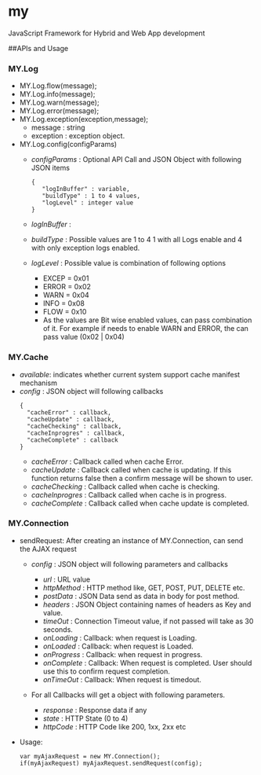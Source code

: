 my
==

JavaScript Framework for Hybrid and Web App development

##APIs and Usage

### MY.Log
* MY.Log.flow(message);
* MY.Log.info(message);
* MY.Log.warn(message);
* MY.Log.error(message);
* MY.Log.exception(exception,message);
	* message   : string
	* exception : exception object.
* MY.Log.config(configParams)
  * *configParams* : Optional API Call and JSON Object with following JSON items
    ```
    {
       "logInBuffer" : variable,
       "buildType" : 1 to 4 values,
       "logLevel" : integer value
    }
    ```

  * *logInBuffer* : 
  * *buildType* : Possible values are 1 to 4 1 with all Logs enable and 4 with only exception logs enabled.
  * *logLevel* : Possible value is combination of following options
	- EXCEP = 0x01
	- ERROR = 0x02
	- WARN  = 0x04
	- INFO  = 0x08
	- FLOW  = 0x10
	- As the values are Bit wise enabled values, can pass combination of it.
	  For example if needs to enable WARN and ERROR, the can pass value (0x02 | 0x04)

### MY.Cache
* *available*: indicates whether current system support cache manifest mechanism
* *config* : JSON object will following callbacks
    ```
    {
      "cacheError" : callback,
      "cacheUpdate" : callback,
      "cacheChecking" : callback,
      "cacheInprogres" : callback,
      "cacheComplete" : callback
    }
    ```
  - *cacheError* : Callback called when cache Error.
  - *cacheUpdate* : Callback called when cache is updating. If this function returns false then a confirm message will be shown to user.
  - *cacheChecking* : Callback called when cache is checking.
  - *cacheInprogres* : Callback called when cache is in progress.
  - *cacheComplete* : Callback called when cache update is completed.

### MY.Connection
* sendRequest: After creating an instance of MY.Connection, can send the AJAX request
  - *config* : JSON object will following parameters and callbacks
    - *url* : URL value
    - *httpMethod* : HTTP method like, GET, POST, PUT, DELETE etc.
    - *postData* : JSON Data send as data in body for post method.
    - *headers* : JSON Object containing names of headers as Key and value.
    - *timeOut* : Connection Timeout value, if not passed will take as 30 seconds.
    - *onLoading* : Callback: when request is Loading.
    - *onLoaded* : Callback: when request is Loaded.
    - *onProgress* : Callback: when request in progress.
    - *onComplete* : Callback: When request is completed. User should use this to confirm request completion.
    - *onTimeOut* : Callback: When request is timedout.
    
  - For all Callbacks will get a object with following parameters.
    - *response* : Response data if any
    - *state* : HTTP State (0 to 4)
    - *httpCode* : HTTP Code like 200, 1xx, 2xx etc
    
* Usage: 
  ```
  var myAjaxRequest = new MY.Connection();
  if(myAjaxRequest) myAjaxRequest.sendRequest(config);
  ````

